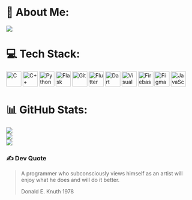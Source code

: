 # 💫 About Me:
![](https://github-stats-alpha.vercel.app/api?username=fatbrother&cc=000&tc=fff&ic=fff&bc=000)

# 💻 Tech Stack:
<a href="https://en.wikipedia.org/wiki/C_(programming_language)" title="C"><img src="https://github.com/get-icon/geticon/raw/master/icons/c.svg" alt="C" width="40px" height="40px"></a>
<a href="https://isocpp.org/" title="C++"><img src="https://github.com/get-icon/geticon/raw/master/icons/c-plusplus.svg" alt="C++" width="40px" height="40px"></a>
<a href="https://www.python.org/" title="Python"><img src="https://github.com/get-icon/geticon/raw/master/icons/python.svg" alt="Python" width="40px" height="40px"></a>
<a href="https://flask.palletsprojects.com/en/2.3.x/" title="Flask"><img src="https://github.com/get-icon/geticon/raw/master/icons/flask.svg" alt="Flask" width="40px" height="40px"></a>
<a href="https://git-scm.com/" title="Git"><img src="https://github.com/get-icon/geticon/raw/master/icons/git-icon.svg" alt="Git" width="40px" height="40px"></a>
<a href="https://flutter.dev/" title="Flutter"><img src="https://github.com/get-icon/geticon/raw/master/icons/flutter.svg" alt="Flutter" width="40px" height="40px"></a>
<a href="https://dart.dev/" title="Dart"><img src="https://github.com/get-icon/geticon/raw/master/icons/dart.svg" alt="Dart" width="40px" height="40px"></a>
<a href="https://code.visualstudio.com/" title="Visual Studio Code"><img src="https://github.com/get-icon/geticon/raw/master/icons/visual-studio-code.svg" alt="Visual Studio Code" width="40px" height="40px"></a>
<a href="https://www.firebase.com/" title="Firebase"><img src="https://github.com/get-icon/geticon/raw/master/icons/firebase.svg" alt="Firebase" width="40px" height="40px"></a>
<a href="https://www.figma.com/" title="Figma"><img src="https://github.com/get-icon/geticon/raw/master/icons/figma.svg" alt="Figma" width="40px" height="40px"></a>
<a title="JavaScript"><img src="https://github.com/get-icon/geticon/raw/master/icons/javascript.svg" alt="JavaScript" width="40px" height="40px"></a>

# 📊 GitHub Stats:
![](https://github-readme-stats.vercel.app/api?username=fatbrother&theme=gruvbox&hide_border=false&include_all_commits=true&count_private=true)<br/>
![](https://github-readme-streak-stats.herokuapp.com/?user=fatbrother&theme=gruvbox&hide_border=false)<br/>
![](https://github-readme-stats.vercel.app/api/top-langs/?username=fatbrother&theme=gruvbox&hide_border=false&include_all_commits=true&count_private=true&layout=compact)

### ✍️ Dev Quote
> A programmer who subconsciously views himself as an artist will enjoy what he does and will do it better.
> 
> Donald E. Knuth 1978
